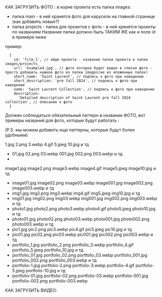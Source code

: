 КАК ЗАГРУЗИТЬ ФОТО :
в корне проекта есть папка images:

- папка main - в ней хранятся фото для карусели на главной странице (как добавить новые?)
- папка projects - папка для проектов с фото - в ней хрянятся проекты по названиям
  Название папки должно быть ТАКИМ ЖЕ как и поле id в примере ниже

пример:

```
  {
    id: 'film_1', // айди проекта - название папки проекта в папке images/projects
    url: 'example4.jpg', // фото которое будет видно в списке фото - просто добавить нужное фото из папки images(не из вложенных папок)
    short_name: 'Saint Laurent', // подпись к фото при наведении
    short_description: 'pre fall 2024', // подпись к фото при наведении
    name: 'Saint Laurent Collection', // подпись к фото при наведении
    description:
      'Detailed description of Saint Laurent pre fall 2024 collection', // описание к фото
  }
```

Должен соблюдаться обязательный паттерн в названии ФОТО, вот примеры названий для фото, которые будут работать :

(P.S. мы можем добавить еще паттерны, которые будут более удобными)

1.jpg
2.png
3.webp
4.gif
5.jpeg
10.jpg
и тд

- 01.jpg
  02.png
  03.webp
  001.jpg
  002.png
  003.webp
  и тд
-

image1.jpg
image2.png
image3.webp
image4.gif
image5.jpeg
image10.jpg
и тд

- image01.jpg
  image02.png
  image03.webp
  image001.jpg
  image002.png
  image003.webp
  и тд
- img1.jpg
  img2.png
  img3.webp
  img4.gif
  img5.jpeg
  img10.jpg
  и тд
- img01.jpg
  img02.png
  img03.webp
  img001.jpg
  img002.png
  img003.webp
  и тд
- photo1.jpg
  photo2.png
  photo3.webp
  photo4.gif
  photo5.jpeg
  photo10.jpg
  и тд
- photo01.jpg
  photo02.png
  photo03.webp
  photo001.jpg
  photo002.png
  photo003.webp
  и тд
- pic1.jpg
  pic2.png
  pic3.webp
  pic4.gif
  pic5.jpeg
  pic10.jpg
  и тд
- pic01.jpg
  pic02.png
  pic03.webp
  pic001.jpg
  pic002.png
  pic003.webp
  и тд
- portfolio_1.jpg
  portfolio_2.png
  portfolio_3.webp
  portfolio_4.gif
  portfolio_5.jpeg
  portfolio_10.jpg
  и тд
- portfolio_01.jpg
  portfolio_02.png
  portfolio_03.webp
  portfolio_001.jpg
  portfolio_002.png
  portfolio_003.webp
  и тд
- portfolio-1.jpg
  portfolio-2.png
  portfolio-3.webp
  portfolio-4.gif
  portfolio-5.jpeg
  portfolio-10.jpg
  и тд
- portfolio-01.jpg
  portfolio-02.png
  portfolio-03.webp
  portfolio-001.jpg
  portfolio-002.png
  portfolio-003.webp

КАК ЗАГРУЗИТЬ ВИДЕО:
